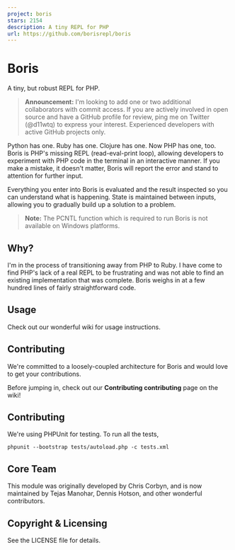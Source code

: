 ```yaml
---
project: boris
stars: 2154
description: A tiny REPL for PHP
url: https://github.com/borisrepl/boris
---
```


Boris
=====

A tiny, but robust REPL for PHP.

> **Announcement:** I'm looking to add one or two additional collaborators with commit access. If you are actively involved in open source and have a GitHub profile for review, ping me on Twitter (@d11wtq) to express your interest. Experienced developers with active GitHub projects only.

Python has one. Ruby has one. Clojure has one. Now PHP has one, too. Boris is PHP's missing REPL (read-eval-print loop), allowing developers to experiment with PHP code in the terminal in an interactive manner. If you make a mistake, it doesn't matter, Boris will report the error and stand to attention for further input.

Everything you enter into Boris is evaluated and the result inspected so you can understand what is happening. State is maintained between inputs, allowing you to gradually build up a solution to a problem.

> **Note:** The PCNTL function which is required to run Boris is not available on Windows platforms.

Why?
----

I'm in the process of transitioning away from PHP to Ruby. I have come to find PHP's lack of a real REPL to be frustrating and was not able to find an existing implementation that was complete. Boris weighs in at a few hundred lines of fairly straightforward code.

Usage
-----

Check out our wonderful wiki for usage instructions.

Contributing
------------

We're committed to a loosely-coupled architecture for Boris and would love to get your contributions.

Before jumping in, check out our **Contributing contributing** page on the wiki!

Contributing
------------

We're using PHPUnit for testing. To run all the tests,

```
phpunit --bootstrap tests/autoload.php -c tests.xml
```

Core Team
---------

This module was originally developed by Chris Corbyn, and is now maintained by Tejas Manohar, Dennis Hotson, and other wonderful contributors.

Copyright & Licensing
---------------------

See the LICENSE file for details.
